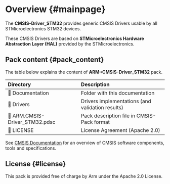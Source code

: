 # Overview {#mainpage}

The **CMSIS-Driver_STM32** provides generic CMSIS Drivers usable by all STMicroelectronics STM32 devices.

These CMSIS Drivers are based on **STMicroelectronics Hardware Abstraction Layer (HAL)** provided by the STMicroelectronics.

## Pack content {#pack_content}

The table below explains the content of **ARM::CMSIS-Driver_STM32** pack.

Directory                             | Description
:-------------------------------------|:------------------------------------------------------
📂 Documentation                      | Folder with this documentation
📂 Drivers                            | Drivers implementations (and validation results)
📄 ARM.CMSIS-Driver_STM32.pdsc        | Pack description file in CMSIS-Pack format
📄 LICENSE                            | License Agreement (Apache 2.0)

See [CMSIS Documentation](https://arm-software.github.io/CMSIS_6/) for an overview of CMSIS software components, tools and specifications.

## License {#license}

This pack is provided free of charge by Arm under the Apache 2.0 License.
